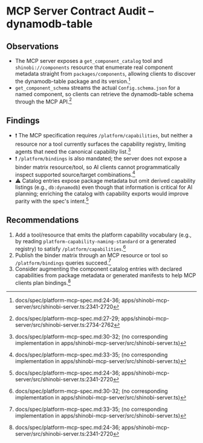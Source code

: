 # MCP Server Contract Audit – dynamodb-table

## Observations
- The MCP server exposes a `get_component_catalog` tool and `shinobi://components` resource that enumerate real component metadata straight from `packages/components`, allowing clients to discover the dynamodb-table package and its version.[^mcp-catalog]
- `get_component_schema` streams the actual `Config.schema.json` for a named component, so clients can retrieve the dynamodb-table schema through the MCP API.[^mcp-schema]

## Findings
- ❗ The MCP specification requires `/platform/capabilities`, but neither a resource nor a tool currently surfaces the capability registry, limiting agents that need the canonical capability list.[^mcp-capabilities]
- ❗ `/platform/bindings` is also mandated; the server does not expose a binder matrix resource/tool, so AI clients cannot programmatically inspect supported source/target combinations.[^mcp-bindings]
- ⚠️ Catalog entries expose package metadata but omit derived capability listings (e.g., `db:dynamodb`) even though that information is critical for AI planning; enriching the catalog with capability exports would improve parity with the spec's intent.[^mcp-catalog]

## Recommendations
1. Add a tool/resource that emits the platform capability vocabulary (e.g., by reading `platform-capability-naming-standard` or a generated registry) to satisfy `/platform/capabilities`.[^mcp-capabilities]
2. Publish the binder matrix through an MCP resource or tool so `/platform/bindings` queries succeed.[^mcp-bindings]
3. Consider augmenting the component catalog entries with declared capabilities from package metadata or generated manifests to help MCP clients plan bindings.[^mcp-catalog]

[^mcp-catalog]: docs/spec/platform-mcp-spec.md:24-36; apps/shinobi-mcp-server/src/shinobi-server.ts:2341-2720
[^mcp-schema]: docs/spec/platform-mcp-spec.md:27-29; apps/shinobi-mcp-server/src/shinobi-server.ts:2734-2762
[^mcp-capabilities]: docs/spec/platform-mcp-spec.md:30-32; (no corresponding implementation in apps/shinobi-mcp-server/src/shinobi-server.ts)
[^mcp-bindings]: docs/spec/platform-mcp-spec.md:33-35; (no corresponding implementation in apps/shinobi-mcp-server/src/shinobi-server.ts)

